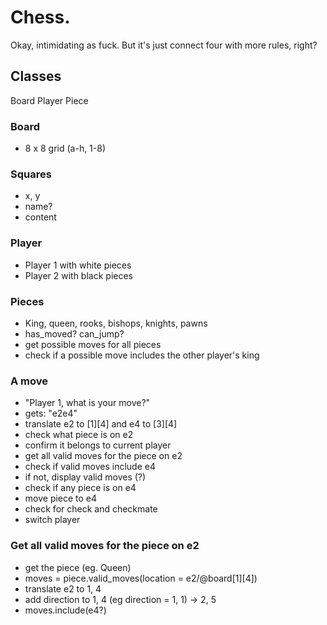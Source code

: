 # Chess.

Okay, intimidating as fuck. But it's just connect four with more rules, right?

## Classes

Board
Player
Piece

### Board
- 8 x 8 grid (a-h, 1-8)

### Squares
- x, y
- name?
- content

### Player
- Player 1 with white pieces
- Player 2 with black pieces

### Pieces
- King, queen, rooks, bishops, knights, pawns
- has_moved? can_jump?
- get possible moves for all pieces
- check if a possible move includes the other player's king

### A move
- "Player 1, what is your move?"
- gets: "e2e4"
- translate e2 to [1][4] and e4 to [3][4]
- check what piece is on e2
- confirm it belongs to current player
- get all valid moves for the piece on e2
- check if valid moves include e4
- if not, display valid moves (?)
- check if any piece is on e4
- move piece to e4
- check for check and checkmate
- switch player 

### Get all valid moves for the piece on e2
- get the piece (eg. Queen)
- moves = piece.valid_moves(location = e2/@board[1][4])
- translate e2 to 1, 4
- add direction to 1, 4 (eg direction = 1, 1) -> 2, 5
- moves.include(e4?)

